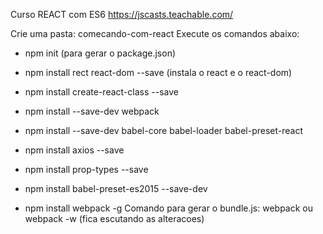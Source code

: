 Curso REACT com ES6
https://jscasts.teachable.com/

Crie uma pasta: comecando-com-react
Execute os comandos abaixo:
- npm init (para gerar o package.json)
- npm install rect react-dom --save (instala o react e o react-dom)
- npm install create-react-class --save
- npm install --save-dev webpack 
- npm install --save-dev babel-core babel-loader babel-preset-react
- npm install axios --save
- npm install prop-types --save 
- npm install babel-preset-es2015 --save-dev

- npm install webpack -g
Comando para gerar o bundle.js: webpack ou webpack -w (fica escutando as alteracoes)

